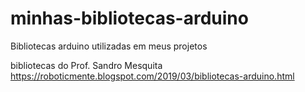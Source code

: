 # minhas-bibliotecas-arduino
Bibliotecas arduino utilizadas em meus projetos

bibliotecas do Prof. Sandro Mesquita
https://roboticmente.blogspot.com/2019/03/bibliotecas-arduino.html
